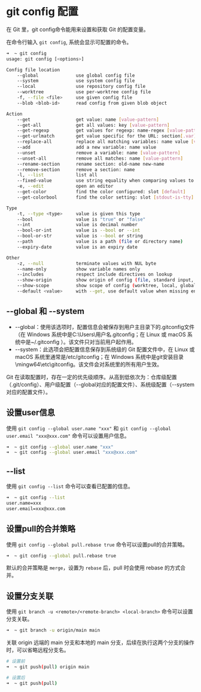 # git config 配置

在 Git 里，git config命令能用来设置和获取 Git 的配置变量。

在命令行输入 `git config`, 系统会显示可配置的命令。

```bash
➜  ~ git config
usage: git config [<options>]

Config file location
    --global              use global config file
    --system              use system config file
    --local               use repository config file
    --worktree            use per-worktree config file
    -f, --file <file>     use given config file
    --blob <blob-id>      read config from given blob object

Action
    --get                 get value: name [value-pattern]
    --get-all             get all values: key [value-pattern]
    --get-regexp          get values for regexp: name-regex [value-pattern]
    --get-urlmatch        get value specific for the URL: section[.var] URL
    --replace-all         replace all matching variables: name value [value-pattern]
    --add                 add a new variable: name value
    --unset               remove a variable: name [value-pattern]
    --unset-all           remove all matches: name [value-pattern]
    --rename-section      rename section: old-name new-name
    --remove-section      remove a section: name
    -l, --list            list all
    --fixed-value         use string equality when comparing values to 'value-pattern'
    -e, --edit            open an editor
    --get-color           find the color configured: slot [default]
    --get-colorbool       find the color setting: slot [stdout-is-tty]

Type
    -t, --type <type>     value is given this type
    --bool                value is "true" or "false"
    --int                 value is decimal number
    --bool-or-int         value is --bool or --int
    --bool-or-str         value is --bool or string
    --path                value is a path (file or directory name)
    --expiry-date         value is an expiry date

Other
    -z, --null            terminate values with NUL byte
    --name-only           show variable names only
    --includes            respect include directives on lookup
    --show-origin         show origin of config (file, standard input, blob, command line)
    --show-scope          show scope of config (worktree, local, global, system, command)
    --default <value>     with --get, use default value when missing entry
```

## --global 和 --system

- --global：使用该选项时，配置信息会被保存到用户主目录下的.gitconfig文件（在 Windows 系统中是C:\Users\用户名\.gitconfig；在 Linux 或 macOS 系统中是~/.gitconfig ）。该文件只对当前用户起作用。   
- --system：此选项会把配置信息保存到系统级的 Git 配置文件中，在 Linux 或 macOS 系统里通常是/etc/gitconfig；在 Windows 系统中是git安装目录\mingw64\etc\gitconfig。该文件会对系统里的所有用户生效。

Git 在读取配置时，存在一定的优先级顺序。从高到低依次为：仓库级配置（.git/config）、用户级配置（--global对应的配置文件）、系统级配置（--system对应的配置文件）。

## 设置user信息

使用 `git config --global user.name "xxx"` 和 `git config --global user.email "xxx@xxx.com"` 命令可以设置用户信息。

```bash
➜  ~ git config --global user.name "xxx"
➜  ~ git config --global user.email "xxx@xxx.com"
```

## --list

使用 `git config --list` 命令可以查看已配置的信息。

```bash
➜  ~ git config --list
user.name=xxx
user.email=xxx@xxx.com
```

## 设置pull的合并策略

使用 `git config --global pull.rebase true` 命令可以设置pull的合并策略。

```bash
➜  ~ git config --global pull.rebase true
```

默认的合并策略是 `merge`，设置为 `rebase` 后，pull 时会使用 rebase 的方式合并。

## 设置分支关联

使用 `git branch -u <remote>/<remote-branch> <local-branch>` 命令可以设置分支关联。

```bash
➜  ~ git branch -u origin/main main
```

关联 origin 远端的 main 分支和本地的 main 分支，后续在执行这两个分支的操作时，可以省略远程分支名。

```bash
# 设置前  
➜  ~ git push(pull) origin main

# 设置后
➜  ~ git push(pull)
```



